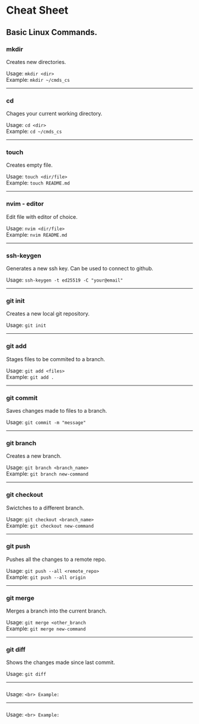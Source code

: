 # Cheat Sheet

## Basic Linux Commands.

### mkdir

Creates new directories.

Usage:   `mkdir <dir>` <br>
Example: `mkdir ~/cmds_cs` 

---

### cd

Chages your current working directory.

Usage:   `cd <dir>` <br>
Example: `cd ~/cmds_cs`

---

### touch

Creates empty file.

Usage: `touch <dir/file>` <br>
Example: `touch README.md`

---

### nvim - editor 

Edit file with editor of choice.

Usage:   `nvim <dir/file>` <br>
Example: `nvim README.md`

---

### ssh-keygen

Generates a new ssh key. Can be used to connect to github.

Usage:   `ssh-keygen -t ed25519 -C "your@email"` <br>

---

### git init 

Creates a new local git repository.

Usage:   `git init` <br>

---

### git add 

Stages files to be commited to a branch.

Usage:   `git add <files>` <br>
Example: `git add .` 

---

### git commit 

Saves changes made to files to a branch.

Usage:   `git commit -m "message"` <br>

---

### git branch 

Creates a new branch.

Usage:   `git branch <branch_name>` <br>
Example: `git branch new-command`

---

### git checkout 

Swictches to a different branch.

Usage:   `git checkout <branch_name>` <br>
Example: `git checkout new-command`

---

### git push 

Pushes all the changes to a remote repo.

Usage:   `git push --all <remote_repo>` <br>
Example: `git push --all origin`

---

### git merge 

Merges a branch into the current branch.

Usage:   `git merge <other_branch` <br>
Example: `git merge new-command`

---

### git diff 

Shows the changes made since last commit.

Usage:   `git diff`

---

### 



Usage:   `` <br>
Example: ``

---

### 



Usage:   `` <br>
Example: ``
